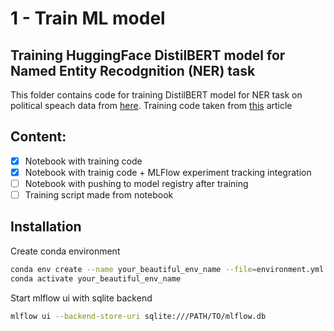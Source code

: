 # 1 - Train ML model
## Training HuggingFace DistilBERT model for Named Entity Recodgnition (NER) task

This folder contains code for training DistilBERT model for NER task on political speach data from [here](https://github.com/leslie-huang/UN-named-entity-recognition). Training code taken from [this](https://medium.com/@andrewmarmon/fine-tuned-named-entity-recognition-with-hugging-face-bert-d51d4cb3d7b5) article

## Content:
- [x] Notebook with training code
- [x] Notebook with trainig code + MLFlow experiment tracking integration
- [ ] Notebook with pushing to model registry after training 
- [ ] Training script made from notebook

## Installation


Create conda environment
```sh
conda env create --name your_beautiful_env_name --file=environment.yml
conda activate your_beautiful_env_name
```

Start mlflow ui with sqlite backend

```sh
mlflow ui --backend-store-uri sqlite:///PATH/TO/mlflow.db
```
